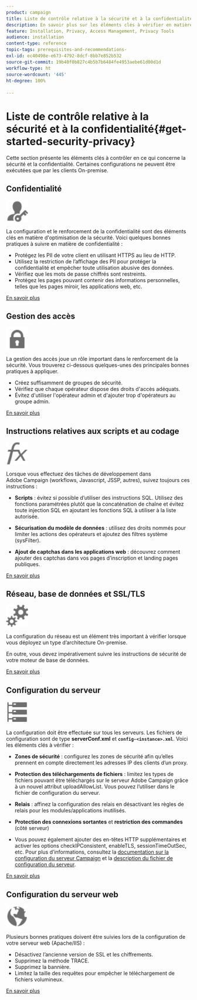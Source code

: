 ```yaml
---
product: campaign
title: Liste de contrôle relative à la sécurité et à la confidentialité
description: En savoir plus sur les éléments clés à vérifier en matière de sécurité et de confidentialité
feature: Installation, Privacy, Access Management, Privacy Tools
audience: installation
content-type: reference
topic-tags: prerequisites-and-recommendations-
exl-id: ec40498e-e673-4792-8dcf-8bb7e852b532
source-git-commit: 19b40f0b827c4b5b7b6484fe4953aebe61d00d1d
workflow-type: ht
source-wordcount: '445'
ht-degree: 100%

---
```


# Liste de contrôle relative à la sécurité et à la confidentialité{#get-started-security-privacy}



Cette section présente les éléments clés à contrôler en ce qui concerne la sécurité et la confidentialité. Certaines configurations ne peuvent être exécutées que par les clients On-premise.

## Confidentialité

<img src="assets/do-not-localize/icon_privacy.svg" width="60px">

La configuration et le renforcement de la confidentialité sont des éléments clés en matière d&#39;optimisation de la sécurité. Voici quelques bonnes pratiques à suivre en matière de confidentialité :

* Protégez les PII de votre client en utilisant HTTPS au lieu de HTTP.
* Utilisez la restriction de l’affichage des PII pour protéger la confidentialité et empêcher toute utilisation abusive des données.
* Vérifiez que les mots de passe chiffrés sont restreints.
* Protégez les pages pouvant contenir des informations personnelles, telles que les pages miroir, les applications web, etc.

[En savoir plus](../../installation/using/privacy.md)

## Gestion des accès

<img src="assets/do-not-localize/icon_access.svg" width="60px">

La gestion des accès joue un rôle important dans le renforcement de la sécurité. Vous trouverez ci-dessous quelques-unes des principales bonnes pratiques à appliquer.

* Créez suffisamment de groupes de sécurité.
* Vérifiez que chaque opérateur dispose des droits d&#39;accès adéquats.
* Évitez d&#39;utiliser l&#39;opérateur admin et d&#39;ajouter trop d&#39;opérateurs au groupe admin.

[En savoir plus](../../installation/using/access-management.md)

## Instructions relatives aux scripts et au codage

<img src="assets/do-not-localize/icon_scripting.svg" width="60px">

Lorsque vous effectuez des tâches de développement dans Adobe Campaign (workflows, Javascript, JSSP, autres), suivez toujours ces instructions :

* **Scripts** : évitez si possible d’utiliser des instructions SQL. Utilisez des fonctions paramétrées plutôt que la concaténation de chaîne et évitez toute injection SQL en ajoutant les fonctions SQL à utiliser à la liste autorisée.

* **Sécurisation du modèle de données** : utilisez des droits nommés pour limiter les actions des opérateurs et ajoutez des filtres système (sysFilter).

* **Ajout de captchas dans les applications web** : découvrez comment ajouter des captchas dans vos pages d’inscription et landing pages publiques.

[En savoir plus](../../installation/using/scripting-coding-guidelines.md)

## Réseau, base de données et SSL/TLS

<img src="assets/do-not-localize/icon_network.svg" width="60px">

La configuration du réseau est un élément très important à vérifier lorsque vous déployez un type d’architecture On-premise.

En outre, vous devez impérativement suivre les instructions de sécurité de votre moteur de base de données.

[En savoir plus](../../installation/using/network-database.md)


## Configuration du serveur

<img src="assets/do-not-localize/icon_server.svg" width="60px">

La configuration doit être effectuée sur tous les serveurs. Les fichiers de configuration sont de type **serverConf.xml** et **`config-<instance>.xml`**. Voici les éléments clés à vérifier :

* **Zones de sécurité** : configurez les zones de sécurité afin qu’elles prennent en compte directement les adresses IP des clients d’un proxy.

* **Protection des téléchargements de fichiers** : limitez les types de fichiers pouvant être téléchargés sur le serveur Adobe Campaign grâce à un nouvel attribut uploadAllowList. Vous pouvez l’utiliser dans le fichier de configuration du serveur.

* **Relais** : affinez la configuration des relais en désactivant les règles de relais pour les modules/applications inutilisés.

* **Protection des connexions sortantes** et **restriction des commandes** (côté serveur)

* Vous pouvez également ajouter des en-têtes HTTP supplémentaires et activer les options checkIPConsistent, enableTLS, sessionTimeOutSec, etc. Pour plus d’informations, consultez la [documentation sur la configuration du serveur Campaign](../../installation/using/configuring-campaign-server.md) et la [description du fichier de configuration du serveur](../../installation/using/the-server-configuration-file.md).

[En savoir plus](../../installation/using/server-configuration.md)

## Configuration du serveur web

<img src="assets/do-not-localize/icon_web.svg" width="60px">

Plusieurs bonnes pratiques doivent être suivies lors de la configuration de votre serveur web (Apache/IIS) :

* Désactivez l’ancienne version de SSL et les chiffrements.
* Supprimez la méthode TRACE.
* Supprimez la bannière.
* Limitez la taille des requêtes pour empêcher le téléchargement de fichiers volumineux.

[En savoir plus](../../installation/using/web-server-configuration.md)
